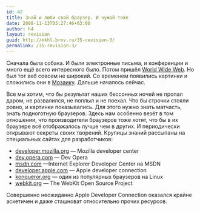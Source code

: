 ```yaml
---
id: 42
title: Знай и люби свой браузер. И чужой тоже
date: 2008-11-13T05:27:46+03:00
author: h4
layout: revision
guid: http://mkhl.brnv.ru/35-revision-3/
permalink: /35-revision-3/
---
```

Сначала была собака. И были электронные письма, и конференции и много ещё всего интересного было. Потом пришёл [World Wide Web](http://www.w3.org/People/Berners-Lee/WorldWideWeb.html). Но был тот веб совсем не широкий. Со временем появились картинки и сложились они в [Мозаику](http://ru.wikipedia.org/wiki/NCSA_Mosaic). Дальше началось сейчас.

Все мы хотим, что бы результат наших бессонных ночей не пропал даром, не развалился, не поплыл и не поехал. Что бы строчки стояли ровно, и картинки показывались. Для этого нужно знать матчасть, знать подноготную браузеров. Здесь нам особенно везёт в том отношении, что производители браузеров тоже хотят, что бы в их браузере всё отображалось лучше чем в других. И периодически открывают секреты своих творений. Крупицы знаний рассыпаны на специальных сайтах для разработчиков:

  * [developer.mozilla.org](https://developer.mozilla.org/Ru) — Mozilla developer center
  * [dev.opera.com](http://dev.opera.com/) — Dev Opera
  * [msdn.com](http://msdn.microsoft.com/ru-ru/ie/default.aspx) —Internet Explorer Developer Center на MSDN
  * [developer.apple.com](http://developer.apple.com/internet/safari/) — Apple developer connection
  * [konqueror.org](http://www.konqueror.org/) — один из популярных браузеров на Linux
  * [webkit.org](http://webkit.org/) — The WebKit Open Source Project

Совершенно неожиданно Apple Developer Connection оказался крайне аскетичен и даже сташноват относительно прочих ресурсов.